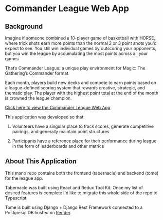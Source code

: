 # Commander League Web App

## Background

Imagine if someone combined a 10-player game of basketball with HORSE, where trick shots earn more points than the normal 2 or 3 point shots you'd expect to see. You still win individual games by outscoring your opponents, but you win the league by accumulating the most points across all your games.

That’s Commander League: a unique play environment for Magic: The Gathering’s Commander format.

Each month, players build new decks and compete to earn points based on a league-defined scoring system that rewards creative, strategic, and thematic play. The player with the highest point total at the end of the month is crowned the league champion.

[Click here to view the Commander League Web App](https://mtg-commander-league.xyz/)


This application was developed so that:

1. Volunteers have a singular place to track scores, generate competitive pairings, and generally maintain point structures

2. Participants have a reference place for their performance during league in the form of leaderboards and other metrics

## About This Application

This mono repo contains both the frontend (tabernacle) and backend (tome) for the league app. 

Tabernacle was built using React and Redux Tool Kit. Once my list of desired features is complete I'd like to migrate this whole side of the repo to Typescript.

Tome is built using Django + Django Rest Framework connected to a Postgresql DB hosted on [Render](https://render.com/).


